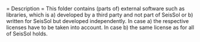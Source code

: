 = Description =
This folder contains (parts of) external software such as libraries, which is a) developed by a third party and not part of SeisSol or b) written for SeisSol but developed independently.
In case a) the respective licenses have to be taken into account.
In case b) the same license as for all of SeisSol holds.

